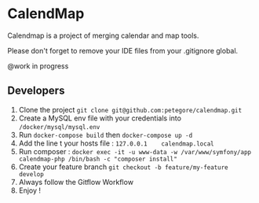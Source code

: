 # CalendMap

Calendmap is a project of merging calendar and map tools.

Please don't forget to remove your IDE files from your .gitignore global.

@work in progress


## Developers

1. Clone the project `git clone git@github.com:petegore/calendmap.git`
2. Create a MySQL env file with your credentials into `/docker/mysql/mysql.env`
3. Run `docker-compose build` then `docker-compose up -d`
4. Add the line t your hosts file : `127.0.0.1    calendmap.local`
5. Run composer : `docker exec -it -u www-data -w /var/www/symfony/app calendmap-php /bin/bash -c "composer install"`
6. Create your feature branch `git checkout -b feature/my-feature develop`
7. Always follow the Gitflow Workflow
8. Enjoy !